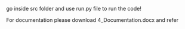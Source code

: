 
go inside src folder and use run.py file to run the code!

For documentation please download 4_Documentation.docx and refer
